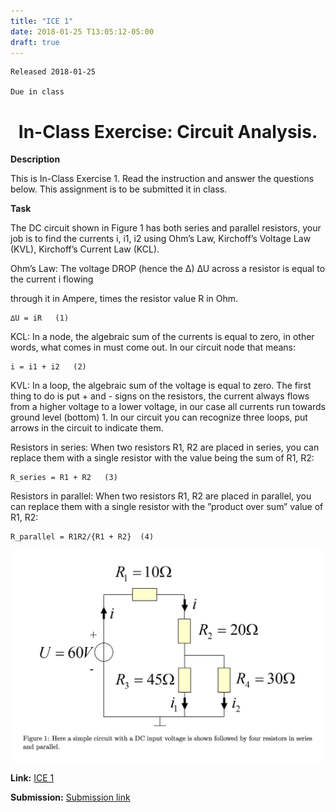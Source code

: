```yaml
---
title: "ICE 1"
date: 2018-01-25 T13:05:12-05:00
draft: true
---
```

```
Released 2018-01-25

Due in class
```


<h1 align="center">
In-Class Exercise: Circuit Analysis.
</h1>


__**Description**__

This is In-Class Exercise 1. Read the instruction and answer the questions below. This assignment is to be submitted it in class.


__**Task**__

The DC circuit shown in Figure 1 has both series and parallel resistors, your job is to find the currents i, i1, i2 using Ohm’s Law, Kirchoff’s Voltage Law (KVL), Kirchoff’s Current Law (KCL).

Ohm’s Law: The voltage DROP (hence the ∆) ∆U across a resistor is equal to the current i flowing

through it in Ampere, times the resistor value R in Ohm.
```
∆U = iR   (1)
```

KCL: In a node, the algebraic sum of the currents is equal to zero, in other words, what comes in must come out. In our circuit node that means:

```
i = i1 + i2   (2)
```

KVL: In a loop, the algebraic sum of the voltage is equal to zero. The first thing to do is put + and - signs on the resistors, the current always flows from a higher voltage to a lower voltage, in our case all currents run towards ground level (bottom) 1. In our circuit you can recognize three loops, put arrows in the circuit to indicate them.

Resistors in series: When two resistors R1, R2 are placed in series, you can replace them with a single resistor with the value being the sum of R1, R2:

```
R_series = R1 + R2   (3)
```

Resistors in parallel: When two resistors R1, R2 are placed in parallel, you can replace them with a single resistor with the ”product over sum” value of R1, R2:

```
R_parallel = R1R2/{R1 + R2}  (4)
```
![circuit](https://github.com/ABE425/ABE425/blob/ICES/content/ices/photo/circuit1.png)


**Link:** [ICE 1](https://github.com/ABE425/data/blob/lia/ICE/ICE_CircuitAnalysis.pdf)

**Submission:** [Submission link](?)
